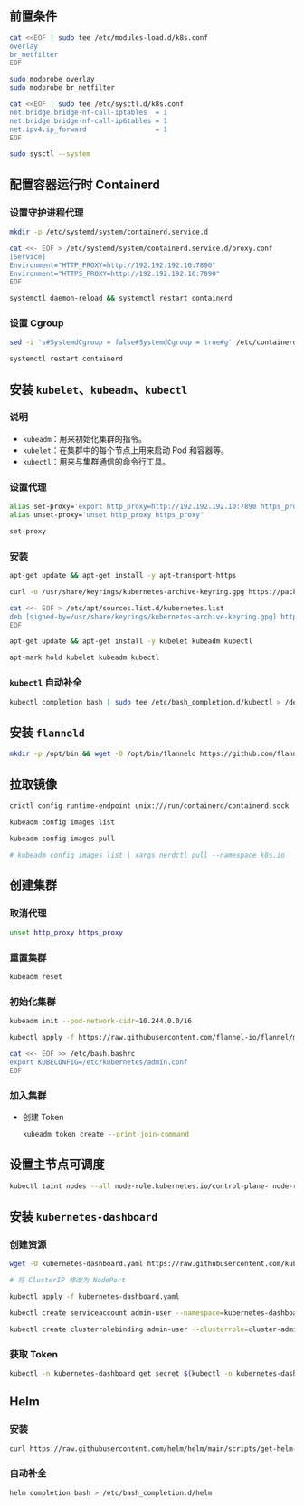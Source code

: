 ## 前置条件

```bash
cat <<EOF | sudo tee /etc/modules-load.d/k8s.conf
overlay
br_netfilter
EOF

sudo modprobe overlay
sudo modprobe br_netfilter

cat <<EOF | sudo tee /etc/sysctl.d/k8s.conf
net.bridge.bridge-nf-call-iptables  = 1
net.bridge.bridge-nf-call-ip6tables = 1
net.ipv4.ip_forward                 = 1
EOF

sudo sysctl --system
```

## 配置容器运行时 Containerd

### 设置守护进程代理

```bash
mkdir -p /etc/systemd/system/containerd.service.d

cat <<- EOF > /etc/systemd/system/containerd.service.d/proxy.conf
[Service]
Environment="HTTP_PROXY=http://192.192.192.10:7890"
Environment="HTTPS_PROXY=http://192.192.192.10:7890"
EOF

systemctl daemon-reload && systemctl restart containerd
```

### 设置 Cgroup

```bash
sed -i 's#SystemdCgroup = false#SystemdCgroup = true#g' /etc/containerd/config.toml

systemctl restart containerd
```

## 安装 `kubelet`、`kubeadm`、`kubectl`

### 说明

- `kubeadm`：用来初始化集群的指令。
- `kubelet`：在集群中的每个节点上用来启动 Pod 和容器等。
- `kubectl`：用来与集群通信的命令行工具。

### 设置代理

```bash
alias set-proxy='export http_proxy=http://192.192.192.10:7890 https_proxy=http://192.192.192.10:7890'
alias unset-proxy='unset http_proxy https_proxy'

set-proxy
```

### 安装

```bash
apt-get update && apt-get install -y apt-transport-https

curl -o /usr/share/keyrings/kubernetes-archive-keyring.gpg https://packages.cloud.google.com/apt/doc/apt-key.gpg

cat <<- EOF > /etc/apt/sources.list.d/kubernetes.list
deb [signed-by=/usr/share/keyrings/kubernetes-archive-keyring.gpg] https://apt.kubernetes.io/ kubernetes-xenial main
EOF

apt-get update && apt-get install -y kubelet kubeadm kubectl

apt-mark hold kubelet kubeadm kubectl
```

### `kubectl` 自动补全

```bash
kubectl completion bash | sudo tee /etc/bash_completion.d/kubectl > /dev/null
```

## 安装 `flanneld`

```bash
mkdir -p /opt/bin && wget -O /opt/bin/flanneld https://github.com/flannel-io/flannel/releases/download/v0.17.0/flanneld-amd64
```

## 拉取镜像

```bash
crictl config runtime-endpoint unix:///run/containerd/containerd.sock
```

```bash
kubeadm config images list

kubeadm config images pull

# kubeadm config images list | xargs nerdctl pull --namespace k8s.io
```

## 创建集群

### 取消代理

```bash
unset http_proxy https_proxy
```

### 重置集群

```bash
kubeadm reset
```

### 初始化集群

```bash
kubeadm init --pod-network-cidr=10.244.0.0/16

kubectl apply -f https://raw.githubusercontent.com/flannel-io/flannel/master/Documentation/kube-flannel.yml
```

```bash
cat <<- EOF >> /etc/bash.bashrc
export KUBECONFIG=/etc/kubernetes/admin.conf
EOF
```

### 加入集群

- 创建 Token

  ```bash
  kubeadm token create --print-join-command
  ```

## 设置主节点可调度

```bash
kubectl taint nodes --all node-role.kubernetes.io/control-plane- node-role.kubernetes.io/master-
```

## 安装 `kubernetes-dashboard`

### 创建资源

```bash
wget -O kubernetes-dashboard.yaml https://raw.githubusercontent.com/kubernetes/dashboard/v2.5.1/aio/deploy/recommended.yaml

# 将 ClusterIP 修改为 NodePort

kubectl apply -f kubernetes-dashboard.yaml
```

```bash
kubectl create serviceaccount admin-user --namespace=kubernetes-dashboard

kubectl create clusterrolebinding admin-user --clusterrole=cluster-admin --serviceaccount=kubernetes-dashboard:admin-user
```

### 获取 Token

```bash
kubectl -n kubernetes-dashboard get secret $(kubectl -n kubernetes-dashboard get sa/admin-user -o jsonpath="{.secrets[0].name}") -o go-template="{{.data.token | base64decode}}"
```

## Helm

### 安装

```bash
curl https://raw.githubusercontent.com/helm/helm/main/scripts/get-helm-3 | bash
```

### 自动补全

```bash
helm completion bash > /etc/bash_completion.d/helm
```

